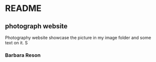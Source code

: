 # README
## photograph website
Photography website showcase the picture in my image folder and some text on it.
S
### Barbara Reson

   